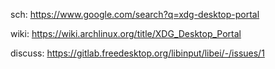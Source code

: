 sch: https://www.google.com/search?q=xdg-desktop-portal

wiki: https://wiki.archlinux.org/title/XDG_Desktop_Portal

discuss: https://gitlab.freedesktop.org/libinput/libei/-/issues/1
